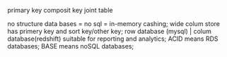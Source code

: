 primary key
composit key
joint table

no structure data bases = no sql = in-memory cashing;
wide colum store has primery key and sort key/other key;
row database (mysql) | colum database(redshift) suitable for reporting and analytics;
ACID means RDS databases;
BASE means noSQL databases;

